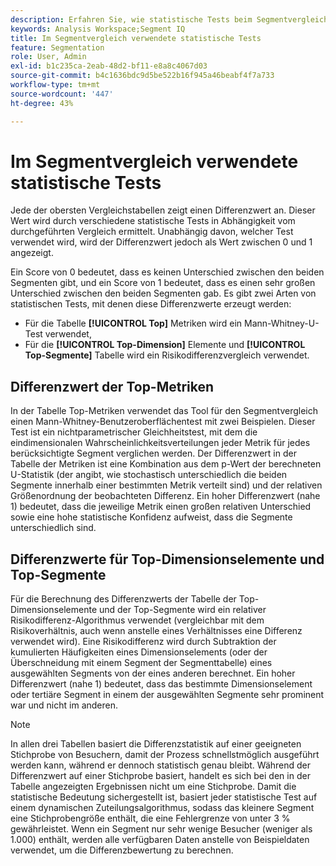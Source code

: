 ```yaml
---
description: Erfahren Sie, wie statistische Tests beim Segmentvergleich verwendet werden.
keywords: Analysis Workspace;Segment IQ
title: Im Segmentvergleich verwendete statistische Tests
feature: Segmentation
role: User, Admin
exl-id: b1c235ca-2eab-48d2-bf11-e8a8c4067d03
source-git-commit: b4c1636bdc9d5be522b16f945a46beabf4f7a733
workflow-type: tm+mt
source-wordcount: '447'
ht-degree: 43%

---
```


# Im Segmentvergleich verwendete statistische Tests

Jede der obersten Vergleichstabellen zeigt einen Differenzwert an. Dieser Wert wird durch verschiedene statistische Tests in Abhängigkeit vom durchgeführten Vergleich ermittelt. Unabhängig davon, welcher Test verwendet wird, wird der Differenzwert jedoch als Wert zwischen 0 und 1 angezeigt.

Ein Score von 0 bedeutet, dass es keinen Unterschied zwischen den beiden Segmenten gibt, und ein Score von 1 bedeutet, dass es einen sehr großen Unterschied zwischen den beiden Segmenten gab. Es gibt zwei Arten von statistischen Tests, mit denen diese Differenzwerte erzeugt werden:

* Für die Tabelle **[!UICONTROL Top]** Metriken wird ein Mann-Whitney-U-Test verwendet,
* Für die **[!UICONTROL Top-Dimension]** Elemente und **[!UICONTROL Top-Segmente]** Tabelle wird ein Risikodifferenzvergleich verwendet.

## Differenzwert der Top-Metriken

In der Tabelle Top-Metriken verwendet das Tool für den Segmentvergleich einen Mann-Whitney-Benutzeroberflächentest mit zwei Beispielen. Dieser Test ist ein nichtparametrischer Gleichheitstest, mit dem die eindimensionalen Wahrscheinlichkeitsverteilungen jeder Metrik für jedes berücksichtigte Segment verglichen werden. Der Differenzwert in der Tabelle der Metriken ist eine Kombination aus dem p-Wert der berechneten U-Statistik (der angibt, wie stochastisch unterschiedlich die beiden Segmente innerhalb einer bestimmten Metrik verteilt sind) und der relativen Größenordnung der beobachteten Differenz. Ein hoher Differenzwert (nahe 1) bedeutet, dass die jeweilige Metrik einen großen relativen Unterschied sowie eine hohe statistische Konfidenz aufweist, dass die Segmente unterschiedlich sind.

## Differenzwerte für Top-Dimensionselemente und Top-Segmente

Für die Berechnung des Differenzwerts der Tabelle der Top-Dimensionselemente und der Top-Segmente wird ein relativer Risikodifferenz-Algorithmus verwendet (vergleichbar mit dem Risikoverhältnis, auch wenn anstelle eines Verhältnisses eine Differenz verwendet wird). Eine Risikodifferenz wird durch Subtraktion der kumulierten Häufigkeiten eines Dimensionselements (oder der Überschneidung mit einem Segment der Segmenttabelle) eines ausgewählten Segments von der eines anderen berechnet. Ein hoher Differenzwert (nahe 1) bedeutet, dass das bestimmte Dimensionselement oder tertiäre Segment in einem der ausgewählten Segmente sehr prominent war und nicht im anderen.

>[!NOTE]
>
>In allen drei Tabellen basiert die Differenzstatistik auf einer geeigneten Stichprobe von Besuchern, damit der Prozess schnellstmöglich ausgeführt werden kann, während er dennoch statistisch genau bleibt. Während der Differenzwert auf einer Stichprobe basiert, handelt es sich bei den in der Tabelle angezeigten Ergebnissen nicht um eine Stichprobe. Damit die statistische Bedeutung sichergestellt ist, basiert jeder statistische Test auf einem dynamischen Zuteilungsalgorithmus, sodass das kleinere Segment eine Stichprobengröße enthält, die eine Fehlergrenze von unter 3 % gewährleistet. Wenn ein Segment nur sehr wenige Besucher (weniger als 1.000) enthält, werden alle verfügbaren Daten anstelle von Beispieldaten verwendet, um die Differenzbewertung zu berechnen.
